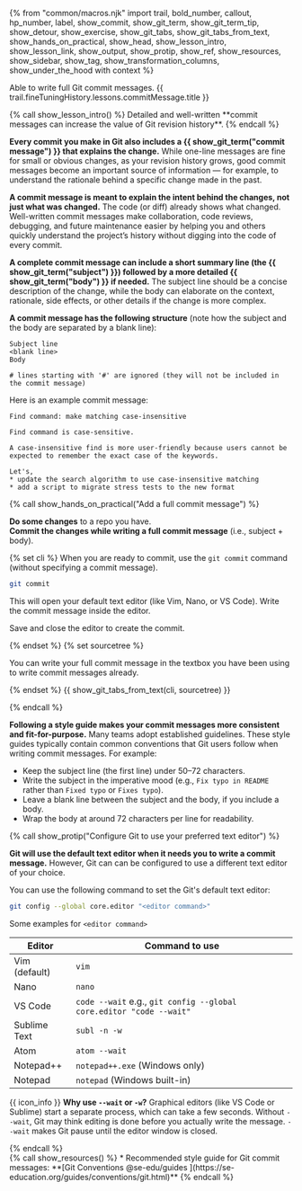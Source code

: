 {% from "common/macros.njk" import trail, bold_number, callout, hp_number, label, show_commit, show_git_term, show_git_term_tip, show_detour, show_exercise, show_git_tabs, show_git_tabs_from_text, show_hands_on_practical, show_head, show_lesson_intro, show_lesson_link, show_output, show_protip, show_ref, show_resources, show_sidebar, show_tag, show_transformation_columns, show_under_the_hood with context %}


<span id="prereqs"></span>
<span id="outcomes">Able to write full Git commit messages.</span>
<span id="title">{{ trail.fineTuningHistory.lessons.commitMessage.title }}</span>

<div id="body">
{% call show_lesson_intro() %}
Detailed and well-written **commit messages can increase the value of Git revision history**.
{% endcall %}

**Every commit you make in Git also includes a {{ show_git_term("commit message") }} that explains the change.** While one-line messages are fine for small or obvious changes, as your revision history grows, good commit messages become an important source of information — for example, to understand the rationale behind a specific change made in the past.

**A commit message is meant to explain the intent behind the changes, not just what was changed.** The code (or diff) already shows what changed. Well-written commit messages make collaboration, code reviews, debugging, and future maintenance easier by helping you and others quickly understand the project’s history without digging into the code of every commit.

**A complete commit message can include a short summary line (the {{ show_git_term("subject") }}) followed by a more detailed {{ show_git_term("body") }} if needed.** The subject line should be a concise description of the change, while the body can elaborate on the context, rationale, side effects, or other details if the change is more complex.

**A commit message has the following structure** (note how the subject and the body are separated by a blank line):
```bash{highlight-lines="2"}
Subject line
<blank line>
Body

# lines starting with '#' are ignored (they will not be included in the commit message)
```

Here is an example commit message:

```
Find command: make matching case-insensitive

Find command is case-sensitive.

A case-insensitive find is more user-friendly because users cannot be
expected to remember the exact case of the keywords.

Let's,
* update the search algorithm to use case-insensitive matching
* add a script to migrate stress tests to the new format
```
<!-- ================== start: HANDS-ON =========================== -->
{% call show_hands_on_practical("Add a full commit message")  %}

**Do some changes** to a repo you have.<br>
**Commit the changes while writing a full commit message** (i.e., subject + body).

{% set cli %} <!-- ------ start: Git Tabs --------------->
When you are ready to commit, use the `git commit` command (without specifying a commit message).
```bash
git commit
```
This will open your default text editor (like Vim, Nano, or VS Code). Write the commit message inside the editor.

Save and close the editor to create the commit.

{% endset %}
{% set sourcetree %}

You can write your full commit message in the textbox you have been using to write commit messages already.

<pic src="images/sourcetreeCommitDialog.png" />
{% endset %}
{{ show_git_tabs_from_text(cli, sourcetree) }}
<!-- ------ end: Git Tabs -------------------------------->


{% endcall %}<!-- ===== end: HANDS-ON ============================ -->

**Following a style guide makes your commit messages more consistent and fit-for-purpose.** Many teams adopt established guidelines. These style guides typically contain common conventions that Git users follow when writing commit messages. For example:
* Keep the subject line (the first line) under 50–72 characters.
* Write the subject in the imperative mood (e.g., `Fix typo in README` rather than `Fixed typo` or `Fixes typo`).
* Leave a blank line between the subject and the body, if you include a body.
* Wrap the body at around 72 characters per line for readability.

{% call show_protip("Configure Git to use your preferred text editor") %}

**Git will use the default text editor when it needs you to write a commit message.** However, Git can can be configured to use a different text editor of your choice.

<div class="non-printable">

You can use the following command to set the Git's default text editor:

```bash
git config --global core.editor "<editor command>"
```

Some examples for `<editor command>`

| Editor       | Command to use
|--------------|---------------------------
| Vim (default) | `vim`
| Nano         | `nano`
| VS Code      | `code --wait` e.g., `git config --global core.editor "code --wait"`
| Sublime Text | `subl -n -w`
| Atom         | `atom --wait`
| Notepad++    | `notepad++.exe` (Windows only)
| Notepad      | `notepad` (Windows built-in)

{{ icon_info }} **Why use `--wait` or `-w`?** Graphical editors (like VS Code or Sublime) start a separate process, which can take a few seconds. Without `--wait`, Git may think editing is done before you actually write the message. `--wait` makes Git pause until the editor window is closed.
</div>
{% endcall %}
</div>

<div id="extras">
{% call show_resources() %}
* Recommended style guide for Git commit messages: **[Git Conventions @se-edu/guides ](https://se-education.org/guides/conventions/git.html)**
{% endcall %}
</div>
